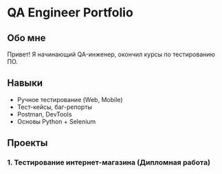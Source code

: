 # QA Engineer Portfolio  
## Обо мне  
Привет! Я начинающий QA-инженер, окончил курсы по тестированию ПО.  

## Навыки  
- Ручное тестирование (Web, Mobile)  
- Тест-кейсы, баг-репорты  
- Postman, DevTools  
- Основы Python + Selenium  

## Проекты  
### 1. Тестирование интернет-магазина  (Дипломная работа)

